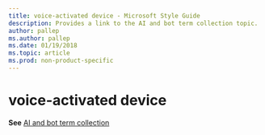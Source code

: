 ```yaml
---
title: voice-activated device - Microsoft Style Guide
description: Provides a link to the AI and bot term collection topic.
author: pallep
ms.author: pallep
ms.date: 01/19/2018
ms.topic: article
ms.prod: non-product-specific
---
```


# voice-activated device

**See** [AI and bot term collection](~/a-z-word-list-term-collections/term-collections/ai-bot-terms.md)
